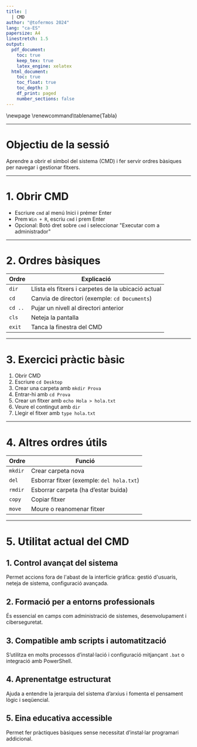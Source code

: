 ```yaml
---
title: |
  | CMD
author: "@tofermos 2024"
lang: "ca-ES"
papersize: A4
linestretch: 1.5
output:
  pdf_document:
    toc: true
    keep_tex: true
    latex_engine: xelatex
  html_document:
    toc: true
    toc_float: true
    toc_depth: 3
    df_print: paged
    number_sections: false
---
```


  \newpage
  \renewcommand\tablename{Tabla}

---

# Objectiu de la sessió

Aprendre a obrir el símbol del sistema (CMD) i fer servir ordres bàsiques per navegar i gestionar fitxers.

---

# 1. Obrir CMD

* Escriure `cmd` al menú Inici i prémer Enter
* Prem `Win + R`, escriu `cmd` i prem Enter
* Opcional: Botó dret sobre `cmd` i seleccionar "Executar com a administrador"

---

# 2. Ordres bàsiques

| Ordre   | Explicació                                          |
| ------- | --------------------------------------------------- |
| `dir`   | Llista els fitxers i carpetes de la ubicació actual |
| `cd`    | Canvia de directori (exemple: `cd Documents`)       |
| `cd ..` | Pujar un nivell al directori anterior               |
| `cls`   | Neteja la pantalla                                  |
| `exit`  | Tanca la finestra del CMD                           |

---

# 3. Exercici pràctic bàsic

1. Obrir CMD
2. Escriure `cd Desktop`
3. Crear una carpeta amb `mkdir Prova`
4. Entrar-hi amb `cd Prova`
5. Crear un fitxer amb `echo Hola > hola.txt`
6. Veure el contingut amb `dir`
7. Llegir el fitxer amb `type hola.txt`

---

# 4. Altres ordres útils

| Ordre   | Funció                                    |
| ------- | ----------------------------------------- |
| `mkdir` | Crear carpeta nova                        |
| `del`   | Esborrar fitxer (exemple: `del hola.txt`) |
| `rmdir` | Esborrar carpeta (ha d’estar buida)       |
| `copy`  | Copiar fitxer                             |
| `move`  | Moure o reanomenar fitxer                 |

---

# 5. Utilitat actual del CMD

## 1. Control avançat del sistema

Permet accions fora de l'abast de la interfície gràfica: gestió d'usuaris, neteja de sistema, configuració avançada.

## 2. Formació per a entorns professionals

És essencial en camps com administració de sistemes, desenvolupament i ciberseguretat.

## 3. Compatible amb scripts i automatització

S’utilitza en molts processos d’instal·lació i configuració mitjançant `.bat` o integració amb PowerShell.

## 4. Aprenentatge estructurat

Ajuda a entendre la jerarquia del sistema d’arxius i fomenta el pensament lògic i seqüencial.

## 5. Eina educativa accessible

Permet fer pràctiques bàsiques sense necessitat d’instal·lar programari addicional.

